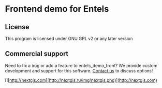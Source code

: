 # Frontend demo for Entels

License
-------------
This program is licensed under GNU GPL v2 or any later version

Commercial support
----------
Need to fix a bug or add a feature to entels_demo_front? We provide custom development and support for this software. [Contact us](http://nextgis.ru/en/contact/) to discuss options!

[![http://nextgis.com](http://nextgis.ru/img/nextgis.png)](http://nextgis.com)

